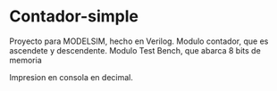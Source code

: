 # Contador-simple
Proyecto para MODELSIM, hecho en Verilog.
Modulo contador, que es ascendete y descendente.
Modulo Test Bench, que abarca 8 bits de memoria

Impresion en consola en decimal.
